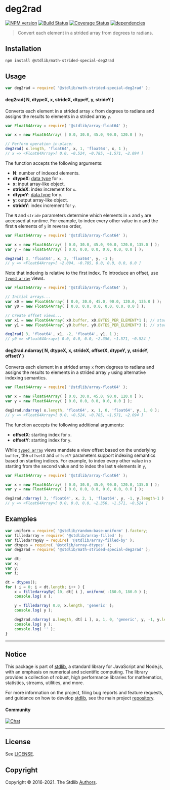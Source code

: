 <!--

@license Apache-2.0

Copyright (c) 2021 The Stdlib Authors.

Licensed under the Apache License, Version 2.0 (the "License");
you may not use this file except in compliance with the License.
You may obtain a copy of the License at

   http://www.apache.org/licenses/LICENSE-2.0

Unless required by applicable law or agreed to in writing, software
distributed under the License is distributed on an "AS IS" BASIS,
WITHOUT WARRANTIES OR CONDITIONS OF ANY KIND, either express or implied.
See the License for the specific language governing permissions and
limitations under the License.

-->

# deg2rad

[![NPM version][npm-image]][npm-url] [![Build Status][test-image]][test-url] [![Coverage Status][coverage-image]][coverage-url] [![dependencies][dependencies-image]][dependencies-url]

> Convert each element in a strided array from degrees to radians.

<section class="intro">

</section>

<!-- /.intro -->

<section class="installation">

## Installation

```bash
npm install @stdlib/math-strided-special-deg2rad
```

</section>

<section class="usage">

## Usage

```javascript
var deg2rad = require( '@stdlib/math-strided-special-deg2rad' );
```

#### deg2rad( N, dtypeX, x, strideX, dtypeY, y, strideY )

Converts each element in a strided array `x` from degrees to radians and assigns the results to elements in a strided array `y`.

```javascript
var Float64Array = require( '@stdlib/array-float64' );

var x = new Float64Array( [ 0.0, 30.0, 45.0, 90.0, 120.0 ] );

// Perform operation in-place:
deg2rad( x.length, 'float64', x, 1, 'float64', x, 1 );
// x => <Float64Array>[ 0.0, ~0.524, ~0.785, ~1.571, ~2.094 ]
```

The function accepts the following arguments:

-   **N**: number of indexed elements.
-   **dtypeX**: [data type][@stdlib/strided/dtypes] for `x`.
-   **x**: input array-like object.
-   **strideX**: index increment for `x`.
-   **dtypeY**: [data type][@stdlib/strided/dtypes] for `y`.
-   **y**: output array-like object.
-   **strideY**: index increment for `y`.

The `N` and `stride` parameters determine which elements in `x` and `y` are accessed at runtime. For example, to index every other value in `x` and the first `N` elements of `y` in reverse order,

```javascript
var Float64Array = require( '@stdlib/array-float64' );

var x = new Float64Array( [ 0.0, 30.0, 45.0, 90.0, 120.0, 135.0 ] );
var y = new Float64Array( [ 0.0, 0.0, 0.0, 0.0, 0.0, 0.0 ] );

deg2rad( 3, 'float64', x, 2, 'float64', y, -1 );
// y => <Float64Array>[ ~2.094, ~0.785, 0.0, 0.0, 0.0, 0.0 ]
```

Note that indexing is relative to the first index. To introduce an offset, use [`typed array`][mdn-typed-array] views.

```javascript
var Float64Array = require( '@stdlib/array-float64' );

// Initial arrays...
var x0 = new Float64Array( [ 0.0, 30.0, 45.0, 90.0, 120.0, 135.0 ] );
var y0 = new Float64Array( [ 0.0, 0.0, 0.0, 0.0, 0.0, 0.0 ] );

// Create offset views...
var x1 = new Float64Array( x0.buffer, x0.BYTES_PER_ELEMENT*1 ); // start at 2nd element
var y1 = new Float64Array( y0.buffer, y0.BYTES_PER_ELEMENT*3 ); // start at 4th element

deg2rad( 3, 'float64', x1, -2, 'float64', y1, 1 );
// y0 => <Float64Array>[ 0.0, 0.0, 0.0, ~2.356, ~1.571, ~0.524 ]
```

#### deg2rad.ndarray( N, dtypeX, x, strideX, offsetX, dtypeY, y, strideY, offsetY )

Converts each element in a strided array `x` from degrees to radians and assigns the results to elements in a strided array `y` using alternative indexing semantics.

```javascript
var Float64Array = require( '@stdlib/array-float64' );

var x = new Float64Array( [ 0.0, 30.0, 45.0, 90.0, 120.0 ] );
var y = new Float64Array( [ 0.0, 0.0, 0.0, 0.0, 0.0 ] );

deg2rad.ndarray( x.length, 'float64', x, 1, 0, 'float64', y, 1, 0 );
// y => <Float64Array>[ 0.0, ~0.524, ~0.785, ~1.571, ~2.094 ]
```

The function accepts the following additional arguments:

-   **offsetX**: starting index for `x`.
-   **offsetY**: starting index for `y`.

While [`typed array`][mdn-typed-array] views mandate a view offset based on the underlying `buffer`, the `offsetX` and `offsetY` parameters support indexing semantics based on starting indices. For example, to index every other value in `x` starting from the second value and to index the last `N` elements in `y`,

```javascript
var Float64Array = require( '@stdlib/array-float64' );

var x = new Float64Array( [ 0.0, 30.0, 45.0, 90.0, 120.0, 135.0 ] );
var y = new Float64Array( [ 0.0, 0.0, 0.0, 0.0, 0.0, 0.0 ] );

deg2rad.ndarray( 3, 'float64', x, 2, 1, 'float64', y, -1, y.length-1 );
// y => <Float64Array>[ 0.0, 0.0, 0.0, ~2.356, ~1.571, ~0.524 ]
```

</section>

<!-- /.usage -->

<section class="notes">

</section>

<!-- /.notes -->

<section class="examples">

## Examples

<!-- eslint no-undef: "error" -->

```javascript
var uniform = require( '@stdlib/random-base-uniform' ).factory;
var filledarray = require( '@stdlib/array-filled' );
var filledarrayBy = require( '@stdlib/array-filled-by' );
var dtypes = require( '@stdlib/array-dtypes' );
var deg2rad = require( '@stdlib/math-strided-special-deg2rad' );

var dt;
var x;
var y;
var i;

dt = dtypes();
for ( i = 0; i < dt.length; i++ ) {
    x = filledarrayBy( 10, dt[ i ], uniform( -180.0, 180.0 ) );
    console.log( x );

    y = filledarray( 0.0, x.length, 'generic' );
    console.log( y );

    deg2rad.ndarray( x.length, dt[ i ], x, 1, 0, 'generic', y, -1, y.length-1 );
    console.log( y );
    console.log( '' );
}
```

</section>

<!-- /.examples -->

<!-- Section for related `stdlib` packages. Do not manually edit this section, as it is automatically populated. -->

<section class="related">

</section>

<!-- /.related -->

<!-- Section for all links. Make sure to keep an empty line after the `section` element and another before the `/section` close. -->


<section class="main-repo" >

* * *

## Notice

This package is part of [stdlib][stdlib], a standard library for JavaScript and Node.js, with an emphasis on numerical and scientific computing. The library provides a collection of robust, high performance libraries for mathematics, statistics, streams, utilities, and more.

For more information on the project, filing bug reports and feature requests, and guidance on how to develop [stdlib][stdlib], see the main project [repository][stdlib].

#### Community

[![Chat][chat-image]][chat-url]

---

## License

See [LICENSE][stdlib-license].


## Copyright

Copyright &copy; 2016-2021. The Stdlib [Authors][stdlib-authors].

</section>

<!-- /.stdlib -->

<!-- Section for all links. Make sure to keep an empty line after the `section` element and another before the `/section` close. -->

<section class="links">

[npm-image]: http://img.shields.io/npm/v/@stdlib/math-strided-special-deg2rad.svg
[npm-url]: https://npmjs.org/package/@stdlib/math-strided-special-deg2rad

[test-image]: https://github.com/stdlib-js/math-strided-special-deg2rad/actions/workflows/test.yml/badge.svg
[test-url]: https://github.com/stdlib-js/math-strided-special-deg2rad/actions/workflows/test.yml

[coverage-image]: https://img.shields.io/codecov/c/github/stdlib-js/math-strided-special-deg2rad/main.svg
[coverage-url]: https://codecov.io/github/stdlib-js/math-strided-special-deg2rad?branch=main

[dependencies-image]: https://img.shields.io/david/stdlib-js/math-strided-special-deg2rad.svg
[dependencies-url]: https://david-dm.org/stdlib-js/math-strided-special-deg2rad/main

[chat-image]: https://img.shields.io/gitter/room/stdlib-js/stdlib.svg
[chat-url]: https://gitter.im/stdlib-js/stdlib/

[stdlib]: https://github.com/stdlib-js/stdlib

[stdlib-authors]: https://github.com/stdlib-js/stdlib/graphs/contributors

[stdlib-license]: https://raw.githubusercontent.com/stdlib-js/math-strided-special-deg2rad/main/LICENSE

[mdn-typed-array]: https://developer.mozilla.org/en-US/docs/Web/JavaScript/Reference/Global_Objects/TypedArray

[@stdlib/strided/dtypes]: https://github.com/stdlib-js/strided-dtypes

</section>

<!-- /.links -->
